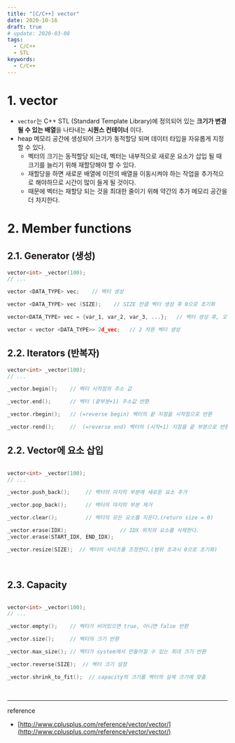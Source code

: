 ```yaml
---
title: "[C/C++] vector"
date: 2020-10-16
draft: true
# update: 2020-03-08
tags:
  - C/C++
  - STL
keywords:
  - C/C++
---
```


# 1. vector

- `vector`는 C++ STL (Standard Template Library)에 정의되어 있는 **크기가 변경될 수 있는 배열**을 나타내는 **시퀀스 컨테이너** 이다.
- heap 메모리 공간에 생성되어 크기가 동적할당 되며 데이터 타입을 자유롭게 지정할 수 있다.
    - 벡터의 크기는 동적할당 되는데, 벡터는 내부적으로 새로운 요소가 삽입 될 때 크기를 늘리기 위해 재할당해야 할 수 있다.
    - 재할당을 하면 새로운 배열에 이전의 배열을 이동시켜야 하는 작업을 추가적으로 해야하므로 시간이 많이 들게 될 것이다. 
    - 때문에 벡터는 재할당 되는 것을 최대한 줄이기 위해 약간의 추가 메모리 공간을 더 차지한다.




# 2. Member functions

## 2.1. Generator (생성)

```cpp
vector<int> _vector(100);
// ...

vector <DATA_TYPE> vec;    // 벡터 생성

vector <DATA_TYPE> vec (SIZE);    // SIZE 만큼 벡터 생성 후 0으로 초기화

vector<DATA_TYPE> vec = {var_1, var_2, var_3, ...};   // 벡터 생성 후, 오른 쪽 변수로 초기화

vector < vector <DATA_TYPE>> 2d_vec;   // 2 차원 벡터 생성

```



## 2.2. Iterators (반복자)

```cpp
vector<int> _vector(100);
// ...

_vector.begin();    // 벡터 시작점의 주소 값

_vector.end();      // 벡터 (끝부분+1) 주소값 반환

_vector.rbegin();   // (=reverse begin) 벡터의 끝 지점을 시작점으로 반환

_vector.rend();     //  (=reverse end) 벡터의 (시작+1) 지점을 끝 부분으로 반환

```



## 2.2. Vector에 요소 삽입

```cpp

vector<int> _vector(100);
// ...

_vector.push_back();     // 백터의 마지막 부분에 새로운 요소 추가 

_vector.pop_back();      // 백터의 마지막 부분 제거 

_vector.clear();         // 백터의 모든 요소를 지운다.(return size = 0)

_vector.erase(IDX);                 // IDX 위치의 요소를 삭제한다.
_vector.erase(START_IDX, END_IDX);

_vector.resize(SIZE);  // 백터의 사이즈를 조정한다.(범위 초과시 0으로 초기화) 
```

<br>


## 2.3. Capacity 

```cpp

vector<int> _vector(100);
// ...

_vector.empty();    // 벡터가 비어있으면 true, 아니면 false 반환

_vector.size();     // 벡터의 크기 반환

_vector.max_size(); // 벡터가 system에서 만들어질 수 있는 최대 크기 반환

_vector.reverse(SIZE);  // 벡터 크기 설정

_vector.shrink_to_fit();  // capacity의 크기를 벡터의 실제 크기에 맞춤

```

<br>

---

reference

- [http://www.cplusplus.com/reference/vector/vector/](http://www.cplusplus.com/reference/vector/vector/)